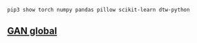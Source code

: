 ```bash
pip3 show torch numpy pandas pillow scikit-learn dtw-python
```

## [GAN global](gun1D_03_global.ipynb)
